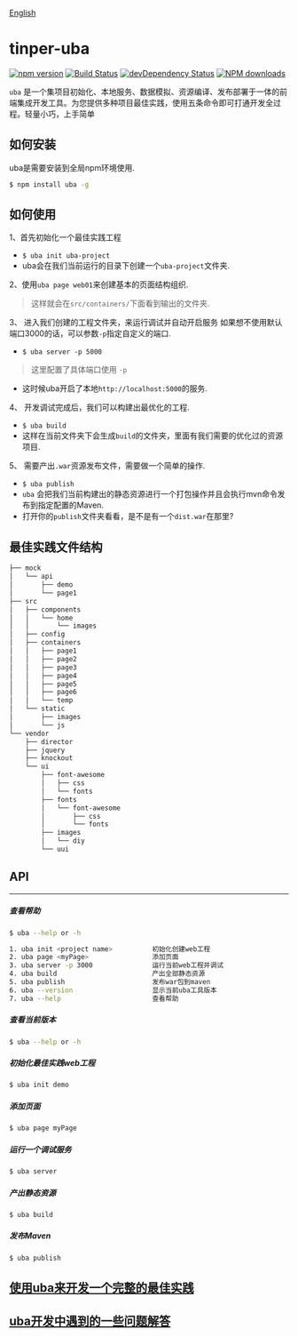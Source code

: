 [English](https://github.com/iuap-design/tinper-uba/blob/master/README_CN.md)
# tinper-uba

[![npm version](https://img.shields.io/npm/v/uba.svg)](https://www.npmjs.com/package/uba)
[![Build Status](https://img.shields.io/travis/iuap-design/tinper-uba/master.svg)](https://travis-ci.org/iuap-design/tinper-uba)
[![devDependency Status](https://img.shields.io/david/dev/iuap-design/tinper-uba.svg)](https://david-dm.org/iuap-design/tinper-uba#info=devDependencies)
[![NPM downloads](http://img.shields.io/npm/dm/uba.svg?style=flat)](https://npmjs.org/package/uba)


`uba` 是一个集项目初始化、本地服务、数据模拟、资源编译、发布部署于一体的前端集成开发工具。为您提供多种项目最佳实践，使用五条命令即可打通开发全过程。轻量小巧，上手简单


## 如何安装
uba是需要安装到全局npm环境使用.
```sh
$ npm install uba -g
```

## 如何使用
1、首先初始化一个最佳实践工程
- `$ uba init uba-project`
- uba会在我们当前运行的目录下创建一个`uba-project`文件夹.

2、使用`uba page web01`来创建基本的页面结构组织.

> 这样就会在`src/containers/`下面看到输出的文件夹.

3、 进入我们创建的工程文件夹，来运行调试并自动开启服务
如果想不使用默认端口3000的话，可以参数`-p`指定自定义的端口.
- `$ uba server -p 5000`

> 这里配置了具体端口使用 `-p`

- 这时候uba开启了本地`http://localhost:5000`的服务.

4、 开发调试完成后，我们可以构建出最优化的工程.
- `$ uba build`
- 这样在当前文件夹下会生成`build`的文件夹，里面有我们需要的优化过的资源项目.

5、 需要产出`.war`资源发布文件，需要做一个简单的操作.
- `$ uba publish`
- `uba` 会把我们当前构建出的静态资源进行一个打包操作并且会执行mvn命令发布到指定配置的Maven.
- 打开你的`publish`文件夹看看，是不是有一个`dist.war`在那里?

## 最佳实践文件结构

```sh
├── mock
│   └── api
│       ├── demo
│       └── page1
├── src
│   ├── components
│   │   └── home
│   │       └── images
│   ├── config
│   ├── containers
│   │   ├── page1
│   │   ├── page2
│   │   ├── page3
│   │   ├── page4
│   │   ├── page5
│   │   ├── page6
│   │   └── temp
│   └── static
│       ├── images
│       └── js
└── vendor
    ├── director
    ├── jquery
    ├── knockout
    └── ui
        ├── font-awesome
        │   ├── css
        │   └── fonts
        ├── fonts
        │   └── font-awesome
        │       ├── css
        │       └── fonts
        ├── images
        │   └── diy
        └── uui
```


## API

---
##### 查看帮助

```sh
$ uba --help or -h
```

```sh
1. uba init <project name>     		初始化创建web工程
2. uba page <myPage>                添加页面
3. uba server -p 3000          		运行当前web工程并调试
4. uba build   						产出全部静态资源
5. uba publish 						发布war包到maven
6. uba --version       				显示当前uba工具版本
7. uba --help  						查看帮助
```
##### 查看当前版本
```sh
$ uba --help or -h
```

##### 初始化最佳实践web工程
```sh
$ uba init demo
```

##### 添加页面
```sh
$ uba page myPage
```

##### 运行一个调试服务
```sh
$ uba server
```

##### 产出静态资源
```sh
$ uba build
```

##### 发布Maven
```sh
$ uba publish
```

## [使用uba来开发一个完整的最佳实践](https://github.com/iuap-design/tinper-uba/wiki/%E4%BD%BF%E7%94%A8uba%E6%9D%A5%E5%BC%80%E5%8F%91%E4%B8%80%E4%B8%AA%E5%AE%8C%E6%95%B4%E7%9A%84%E6%9C%80%E4%BD%B3%E5%AE%9E%E8%B7%B5)

## [uba开发中遇到的一些问题解答](https://github.com/iuap-design/tinper-uba/wiki/uba%E5%BC%80%E5%8F%91%E4%B8%AD%E9%81%87%E5%88%B0%E7%9A%84%E4%B8%80%E4%BA%9B%E9%97%AE%E9%A2%98%E8%A7%A3%E7%AD%94)


